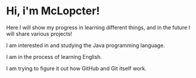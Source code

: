 # Hi, i'm McLopcter!
Here I will show my progress in learning different things, and in the future I will share various projects!

I am interested in and studying the Java programming language.

I am in the process of learning English.

I am trying to figure it out how GitHub and Git itself work.

